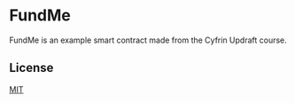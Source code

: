 # FundMe

FundMe is an example smart contract made from the Cyfrin Updraft course.

## License

[MIT](https://choosealicense.com/licenses/mit/)
